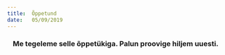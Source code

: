 ```yaml
---
title:  Õppetund
date:   05/09/2019
---
```


### <center>Me tegeleme selle õppetükiga. Palun proovige hiljem uuesti.</center>